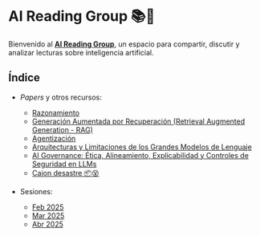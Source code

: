 # AI Reading Group 📚🤖  

Bienvenido al [**AI Reading Group**](https://mr-mcgl.github.io/ai-reading-group/), un espacio para compartir, discutir y analizar lecturas sobre inteligencia artificial.  

## Índice
  
* *Papers* y otros recursos:
  * [Razonamiento](topics/razonamiento.md)
  * [Generación Aumentada por Recuperación (Retrieval Augmented Generation - RAG)](topics/RAG.md)
  * [Agentización](topics/agents.md) 
  * [Arquitecturas y Limitaciones de los Grandes Modelos de Lenguaje](topics/architectures4llms.md)
  * [AI Governance: Ética, Alineamiento, Explicabilidad y Controles de Seguridad en LLMs](topics/ethics.md)
  * [Cajon desastre 📦️😵](topics/ordenar.md)

* Sesiones:
  * [Feb 2025](sessions/202502.md)
  * [Mar 2025](sessions/202503.md)
  * [Abr 2025](sessions/202504.md)

<!---## 📌 Objetivo  
## 🚀 ¿Cómo participar?  
1. Revisa la lista de lecturas disponibles.  
2. Propón nuevos artículos o libros para discutir.  
3. Comparte resúmenes, reflexiones o dudas en la sección correspondiente.  
4. Únete a las discusiones y enriquece el conocimiento colectivo.  

## 📧 Contacto  
-->
